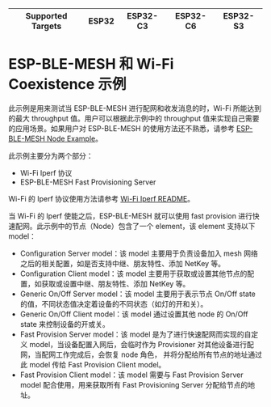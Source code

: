| Supported Targets | ESP32 | ESP32-C3 | ESP32-C6 | ESP32-S3 |
| ----------------- | ----- | -------- | -------- | -------- |

ESP-BLE-MESH 和 Wi-Fi Coexistence 示例
==========================================

此示例是用来测试当 ESP-BLE-MESH 进行配网和收发消息的时，Wi-Fi 所能达到的最大 throughput 值。用户可以根据此示例中的 throughput 值来实现自己需要的应用场景。如果用户对 ESP-BLE-MESH 的使用方法还不熟悉，请参考 [ESP-BLE-MESH Node Example](../ble_mesh_node/onoff_server/README.md)。

此示例主要分为两个部分：

- Wi-Fi Iperf 协议
- ESP-BLE-MESH Fast Provisioning Server

Wi-Fi 的 Iperf 协议使用方法请参考 [Wi-Fi Iperf README](../../../wifi/iperf/README.md)。

当 Wi-Fi 的 Iperf 使能之后，ESP-BLE-MESH 就可以使用 fast provision 进行快速配网。此示例中的节点（Node）包含了一个 element，该 element 支持以下 model：

- Configuration Server model：该 model 主要用于负责设备加入 mesh 网络之后的相关配置，如是否支持中继、朋友特性、添加 NetKey 等。
- Configuration Client model：该 model 主要用于获取或设置其他节点的配置，如获取或设置中继、朋友特性、添加 NetKey 等。
- Generic On/Off Server model：该 model 主要用于表示节点 On/Off state 的值，不同状态值决定着设备的不同状态（如灯的开和关）。
- Generic On/Off Client model：该 model 通过设置其他 node 的 On/Off state 来控制设备的开或关。
- Fast Provision Server model：该 model 是为了进行快速配网而实现的自定义 model，当设备配置入网后，会临时作为 Provisioner 对其他设备进行配网，当配网工作完成后，会恢复 node 角色， 并将分配给所有节点的地址通过此 model 传给 Fast Provision Client model。
- Fast Provision Client model：该 model 需要与 Fast Provision Server model 配合使用，用来获取所有 Fast Provisioning Server 分配给节点的地址。
